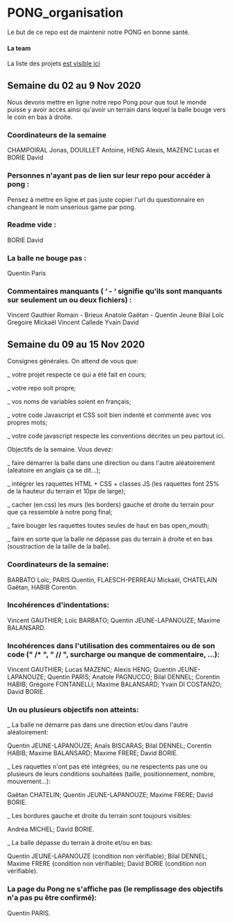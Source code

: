 # PONG_organisation

Le but de ce repo est de maintenir notre PONG en bonne santé.

#### La team
La liste des projets [est visible ici](team.md)

## Semaine du 02 au 9 Nov 2020
Nous devons mettre en ligne notre repo Pong pour que tout le monde puisse y avoir accès ainsi qu'avoir un terrain dans lequel la balle bouge vers le coin en bas à droite.

### Coordinateurs de la semaine
CHAMPOIRAL Jonas, 
DOUILLET Antoine, 
HENG Alexis, 
MAZENC Lucas 
et BORIE David

### Personnes n'ayant pas de lien sur leur repo pour accéder à pong :

Pensez à mettre en ligne et pas juste copier l'url du questionnaire en changeant le nom unserious game par pong.


### Readme vide :

BORIE David

### La balle ne bouge pas :

Quentin Paris


### Commentaires manquants ( ‘ - ‘ signifie qu’ils sont manquants sur seulement un ou deux fichiers) :



Vincent Gauthier
Romain -
Brieux
Anatole
Gaëtan -
Quentin Jeune
Bilal
Loïc
Gregoire
Mickaël
Vincent Callede
Yvain
David

## Semaine du 09 au 15 Nov 2020

Consignes générales. On attend de vous que:

_ votre projet respecte ce qui a été fait en cours;

_ votre repo soit propre;

_ vos noms de variables soient en français;

_ votre code Javascript et CSS soit bien indenté et commenté avec vos propres mots;

_ votre code javascript respecte les conventions décrites un peu partout ici.

Objectifs de la semaine. Vous devez:

_ faire démarrer la balle dans une direction ou dans l'autre aléatoirement (aléatoire en anglais ça se dit...);

_ intégrer les raquettes HTML + CSS + classes JS (les raquettes font 25% de la hauteur du terrain et 10px de large);

_ cacher (en css) les murs (les borders) gauche et droite du terrain pour que ça ressemble à notre pong final;

_ faire bouger les raquettes toutes seules de haut en bas open_mouth;

_ faire en sorte que la balle ne dépasse pas du terrain à droite et en bas (soustraction de la taille de la balle).

### Coordinateurs de la semaine:

BARBATO Loïc, 
PARIS Quentin,
FLAESCH-PERREAU Mickaël,
CHATELAIN Gaëtan,
HABIB Corentin.

### Incohérences d'indentations:

Vincent	GAUTHIER;
Loïc	BARBATO;
Quentin	JEUNE-LAPANOUZE;
Maxime	BALANSARD.

### Incohérences dans l'utilisation des commentaires ou de son code (" /* ", " // ", surcharge ou manque de commentaire, ...):

Vincent	GAUTHIER;
Lucas	MAZENC;
Alexis	HENG;
Quentin	JEUNE-LAPANOUZE;
Quentin	PARIS;
Anatole	PAGNUCCO;
Bilal	DENNEL;
Corentin	HABIB;
Grégoire	FONTANELLI;
Maxime	BALANSARD;
Yvain	DI COSTANZO;
David	BORIE.

### Un ou plusieurs objectifs non atteints:

_ La balle ne démarre pas dans une direction et/ou dans l'autre aléatoirement:

Quentin	JEUNE-LAPANOUZE;
Anaïs	BISCARAS;
Bilal	DENNEL;
Corentin	HABIB;
Maxime	BALANSARD;
Maxime	FRERE;
David	BORIE.

_ Les raquettes n'ont pas été intégrées, ou ne respectents pas une ou plusieurs de leurs conditions souhaitées (taille, positionnement, nombre, mouvement...):

Gaëtan	CHATELIN;
Quentin	JEUNE-LAPANOUZE;
Maxime	FRERE;
David	BORIE.

_ Les bordures gauche et droite du terrain sont toujours visibles:

Andréa	MICHEL;
David	BORIE.

_ La balle dépasse du terrain à droite et/ou en bas:

Quentin	JEUNE-LAPANOUZE (condition non vérifiable);
Bilal	DENNEL;
Maxime	FRERE (condition non vérifiable);
David	BORIE (condition non vérifiable).

### La page du Pong ne s'affiche pas (le remplissage des objectifs n'a pas pu être confirmé):

Quentin	PARIS.
